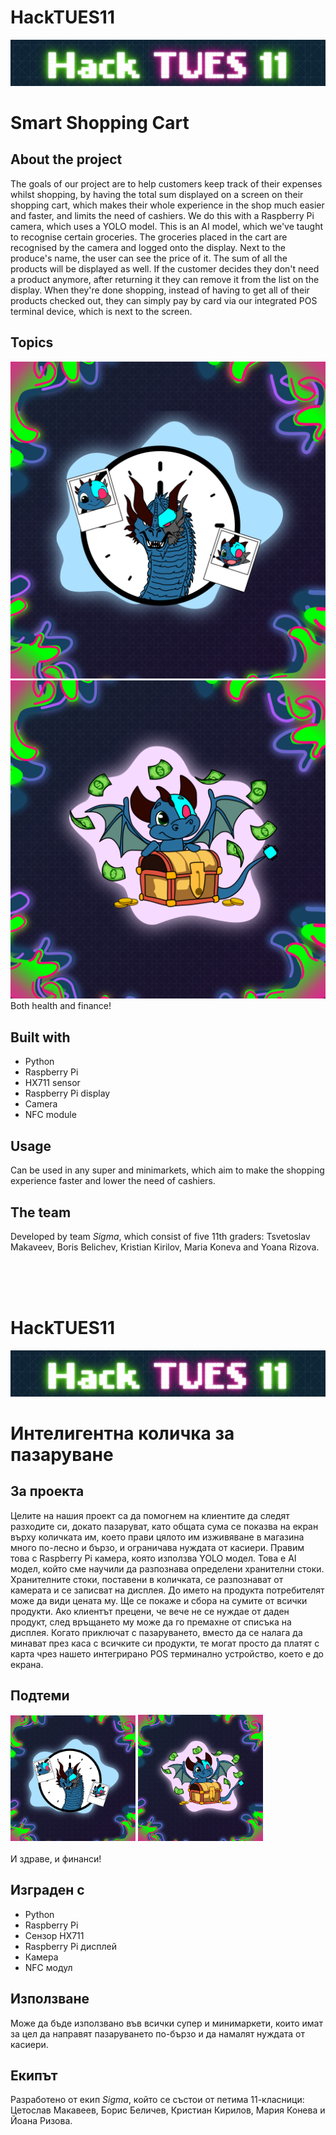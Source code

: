 # HackTUES11
![alt text](image.png)
# Smart Shopping Cart

## About the project
The goals of our project are to help customers keep track of their expenses whilst shopping, by having the total sum displayed on a screen on their shopping cart, which makes their whole experience in the shop much easier and faster, and limits the need of cashiers. We do this with a Raspberry Pi camera, which uses a YOLO model. This is an AI model, which we've taught to recognise certain groceries. The groceries placed in the cart are recognised by the camera and logged onto the display. Next to the produce's name, the user can see the price of it. The sum of all the products will be displayed as well. If the customer decides they don't need a product anymore, after returning it they can remove it from the list on the display. When they're done shopping, instead of having to get all of their products checked out, they can simply pay by card via our integrated POS terminal device, which is next to the screen.

## Topics
![alt text](image-1.png) ![alt text](image-2.png) <br/>
Both health and finance!

## Built with
* Python
* Raspberry Pi
* HX711 sensor
* Raspberry Pi display
* Camera
* NFC module

## Usage
Can be used in any super and minimarkets, which aim to make the shopping experience faster and lower the need of cashiers.

## The team
Developed by team *Sigma*, which consist of five 11th graders: Tsvetoslav Makaveev, Boris Belichev, Kristian Kirilov, Maria Koneva and Yoana Rizova.

<br/>
<br/>
<br/>

# HackTUES11
![alt text](image.png)
# Интелигентна количка за пазаруване

## За проекта
Целите на нашия проект са да помогнем на клиентите да следят разходите си, докато пазаруват, като общата сума се показва на екран върху количката им, което прави цялото им изживяване в магазина много по-лесно и бързо, и ограничава нуждата от касиери. Правим това с Raspberry Pi камера, която използва YOLO модел. Това е AI модел, който сме научили да разпознава определени хранителни стоки. Хранителните стоки, поставени в количката, се разпознават от камерата и се записват на дисплея. До името на продукта потребителят може да види цената му. Ще се покаже и сбора на сумите от всички продукти. Ако клиентът прецени, че вече не се нуждае от даден продукт, след връщането му може да го премахне от списъка на дисплея. Когато приключат с пазаруването, вместо да се налага да минават през каса с всичките си продукти, те могат просто да платят с карта чрез нашето интегрирано POS терминално устройство, което е до екрана.

## Подтеми
<div>
    <img src="image-1.png" alt="text" width="200"/>
    <img src="image-2.png" alt="text" width="200"/>
</div>
<br/>
И здраве, и финанси!

## Изграден с
* Python
* Raspberry Pi
* Сензор HX711
* Raspberry Pi дисплей
* Камера
* NFC модул

## Използване
Може да бъде използвано във всички супер и минимаркети, които имат за цел да направят пазаруването по-бързо и да намалят нуждата от касиери.

## Екипът
Разработено от екип *Sigma*, който се състои от петима 11-класници: Цетослав Макавеев, Борис Беличев, Кристиан Кирилов, Мария Конева и Йоана Ризова.
